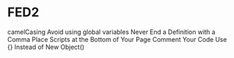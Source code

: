 FED2
====
camelCasing
Avoid using global variables
Never End a Definition with a Comma
Place Scripts at the Bottom of Your Page
Comment Your Code
Use {} Instead of New Object()
